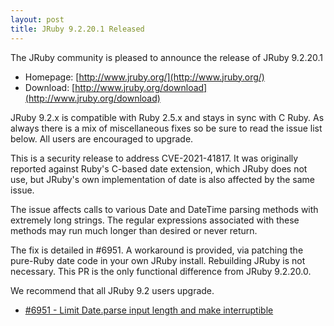 ```yaml
---
layout: post
title: JRuby 9.2.20.1 Released
---
```

The JRuby community is pleased to announce the release of JRuby 9.2.20.1

- Homepage: [http://www.jruby.org/](http://www.jruby.org/)
- Download: [http://www.jruby.org/download](http://www.jruby.org/download)

JRuby 9.2.x is compatible with Ruby 2.5.x and stays in sync with C Ruby.  As always there is a mix of miscellaneous fixes so be sure to read the issue list below.  All users are encouraged to upgrade.


This is a security release to address CVE-2021-41817. It was originally reported against Ruby's C-based date extension, which JRuby does not use, but JRuby's own implementation of date is also affected by the same issue.

The issue affects calls to various Date and DateTime parsing methods with extremely long strings. The regular expressions associated with these methods may run much longer than desired or never return.

The fix is detailed in #6951. A workaround is provided, via patching the pure-Ruby date code in your own JRuby install. Rebuilding JRuby is not necessary. This PR is the only functional difference from JRuby 9.2.20.0.

We recommend that all JRuby 9.2 users upgrade.

- [#6951 - Limit Date.parse input length and make interruptible](https://github.com/jruby/jruby/pull/6951)
